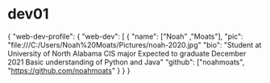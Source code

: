 # dev01
{
  "web-dev-profile": {
    "web-dev": [
      {
        "name": ["Noah" ,"Moats"],
        "pic": "file:///C:/Users/Noah%20Moats/Pictures/noah-2020.jpg"
        "bio": "Student at University of North Alabama CIS major Expected to graduate December 2021 Basic understanding of Python and Java"
        "github": ["noahmoats", "https://github.com/noahmoats"
      }
  }
}
